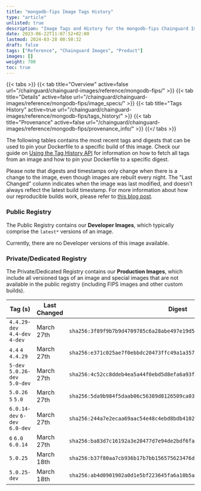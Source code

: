 ```yaml
---
title: "mongodb-fips Image Tags History"
type: "article"
unlisted: true
description: "Image Tags and History for the mongodb-fips Chainguard Image"
date: 2023-06-22T11:07:52+02:00
lastmod: 2024-03-28 00:50:32
draft: false
tags: ["Reference", "Chainguard Images", "Product"]
images: []
weight: 700
toc: true
---
```


{{< tabs >}}
{{< tab title="Overview" active=false url="/chainguard/chainguard-images/reference/mongodb-fips/" >}}
{{< tab title="Details" active=false url="/chainguard/chainguard-images/reference/mongodb-fips/image_specs/" >}}
{{< tab title="Tags History" active=true url="/chainguard/chainguard-images/reference/mongodb-fips/tags_history/" >}}
{{< tab title="Provenance" active=false url="/chainguard/chainguard-images/reference/mongodb-fips/provenance_info/" >}}
{{</ tabs >}}

The following tables contains the most recent tags and digests that can be used to pin your Dockerfile to a specific build of this image. Check our guide on [Using the Tag History API](/chainguard/chainguard-images/using-the-tag-history-api/) for information on how to fetch all tags from an image and how to pin your Dockerfile to a specific digest.

Please note that digests and timestamps only change when there is a change to the image, even though images are rebuilt every night. The "Last Changed" column indicates when the image was last modified, and doesn't always reflect the latest build timestamp. For more information about how our reproducible builds work, please refer to [this blog post](https://www.chainguard.dev/unchained/reproducing-chainguards-reproducible-image-builds).

### Public Registry
The Public Registry contains our **Developer Images**, which typically comprise the `latest*` versions of an image.

Currently, there are no Developer versions of this image available.

### Private/Dedicated Registry
The Private/Dedicated Registry contains our **Production Images**, which include all versioned tags of an image and special images that are not available in the public registry (including FIPS images and other custom builds).

| Tag (s)                         | Last Changed | Digest                                                                    |
|---------------------------------|--------------|---------------------------------------------------------------------------|
|  `4.4.29-dev` `4.4-dev` `4-dev` | March 27th   | `sha256:3f89f9b7b9d4709785c6a28abe497e19d5a1b7e260ee6b99916a3b00951b6676` |
|  `4.4` `4` `4.4.29`             | March 27th   | `sha256:e371c025ae7f0ebbdc20473ffc49a1a3572200f9c6207ca3ed74fafa6f607bd2` |
|  `5-dev` `5.0.26-dev` `5.0-dev` | March 27th   | `sha256:4c52cc8ddeb4ea5a44f0ebd5d8efa6a93f44c1b5009ce8ea69fe1aca64e8d15e` |
|  `5.0.26` `5` `5.0`             | March 27th   | `sha256:5da9b984f5daab06c56389d8126509ca039cefb9b81cb2022eb190b3b2edf6f9` |
|  `6.0.14-dev` `6-dev` `6.0-dev` | March 27th   | `sha256:244a7e2ecaa69aac54e48c4ebd8bdb41023813e3f99740ee4e8faecd5a1c29f8` |
|  `6` `6.0` `6.0.14`             | March 27th   | `sha256:ba83d7c16192a3e20477d7e94de2bdf6fa8ff3425c91a56cee31bb65f1e84ab2` |
|  `5.0.25`                       | March 18th   | `sha256:b37f80aa7cb936b17b7bb156575623476d50e2d67e181bf309be00f9b7639514` |
|  `5.0.25-dev`                   | March 18th   | `sha256:ab4d0901902a0d1e5bf223645fa6a10b5a22d6d51924ba0c552ab96939639008` |


